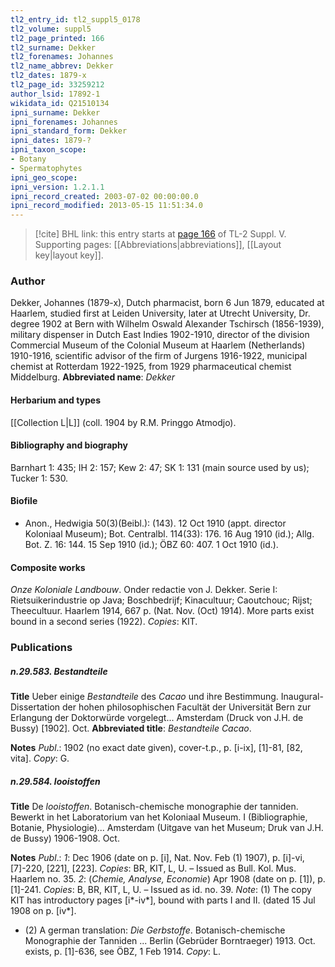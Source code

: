 ```yaml
---
tl2_entry_id: tl2_suppl5_0178
tl2_volume: suppl5
tl2_page_printed: 166
tl2_surname: Dekker
tl2_forenames: Johannes
tl2_name_abbrev: Dekker
tl2_dates: 1879-x
tl2_page_id: 33259212
author_lsid: 17892-1
wikidata_id: Q21510134
ipni_surname: Dekker
ipni_forenames: Johannes
ipni_standard_form: Dekker
ipni_dates: 1879-?
ipni_taxon_scope: 
- Botany
- Spermatophytes
ipni_geo_scope: 
ipni_version: 1.2.1.1
ipni_record_created: 2003-07-02 00:00:00.0
ipni_record_modified: 2013-05-15 11:51:34.0
---
```



> [!cite] BHL link: this entry starts at [page 166](https://www.biodiversitylibrary.org/page/33259212) of TL-2 Suppl. V.
> Supporting pages: [[Abbreviations|abbreviations]], [[Layout key|layout key]].

### Author

Dekker, Johannes (1879-x), Dutch pharmacist, born 6 Jun 1879, educated at Haarlem, studied first at Leiden University, later at Utrecht University, Dr. degree 1902 at Bern with Wilhelm Oswald Alexander Tschirsch (1856-1939), military dispenser in Dutch East Indies 1902-1910, director of the division Commercial Museum of the Colonial Museum at Haarlem (Netherlands) 1910-1916, scientific advisor of the firm of Jurgens 1916-1922, municipal chemist at Rotterdam 1922-1925, from 1929 pharmaceutical chemist Middelburg. 
**Abbreviated name**: *Dekker*

#### Herbarium and types

[[Collection L|L]] (coll. 1904 by R.M. Pringgo Atmodjo).

#### Bibliography and biography

Barnhart 1: 435; IH 2: 157; Kew 2: 47; SK 1: 131 (main source used by us); Tucker 1: 530.

#### Biofile

- Anon., Hedwigia 50(3)(Beibl.): (143). 12 Oct 1910 (appt. director Koloniaal Museum); Bot. Centralbl. 114(33): 176. 16 Aug 1910 (id.); Allg. Bot. Z. 16: 144. 15 Sep 1910 (id.); ÖBZ 60: 407. 1 Oct 1910 (id.).

#### Composite works

*Onze Koloniale Landbouw*. Onder redactie von J. Dekker. Serie I: Rietsuikerindustrie op Java; Boschbedrijf; Kinacultuur; Caoutchouc; Rijst; Theecultuur. Haarlem 1914, 667 p. (Nat. Nov. (Oct) 1914). More parts exist bound in a second series (1922). *Copies*: KIT.

### Publications

##### n.29.583. Bestandteile

**Title**
Ueber einige *Bestandteile* des *Cacao* und ihre Bestimmung. Inaugural-Dissertation der hohen philosophischen Facultät der Universität Bern zur Erlangung der Doktorwürde vorgelegt... Amsterdam (Druck von J.H. de Bussy) \[1902\]. Oct.
**Abbreviated title**: *Bestandteile Cacao*.

**Notes**
*Publ*.: 1902 (no exact date given), cover-t.p., p. \[i-ix\], \[1\]-81, \[82, vita\]. *Copy*: G.

##### n.29.584. looistoffen

**Title**
De *looistoffen*. Botanisch-chemische monographie der tanniden. Bewerkt in het Laboratorium van het Koloniaal Museum. I (Bibliographie, Botanie, Physiologie)... Amsterdam (Uitgave van het Museum; Druk van J.H. de Bussy) 1906-1908. Oct.

**Notes**
*Publ*.: *1*: Dec 1906 (date on p. \[i\], Nat. Nov. Feb (1) 1907), p. \[i\]-vi, \[7\]-220, \[221\], \[223\].
*Copies*: BR, KIT, L, U. – Issued as Bull. Kol. Mus. Haarlem no. 35.
*2*: (*Chemie, Analyse, Economie*) Apr 1908 (date on p. \[1\]), p. \[1\]-241. *Copies*: B, BR, KIT, L, U. – Issued as id. no. 39.
*Note*: (1) The copy KIT has introductory pages \[i\*-iv\*\], bound with parts I and II. (dated 15 Jul 1908 on p. \[iv\*\].
- (2) A german translation: *Die Gerbstoffe*. Botanisch-chemische Monographie der Tanniden ... Berlin (Gebrüder Borntraeger) 1913. Oct. exists, p. \[1\]-636, see ÖBZ, 1 Feb 1914. *Copy*: L.

